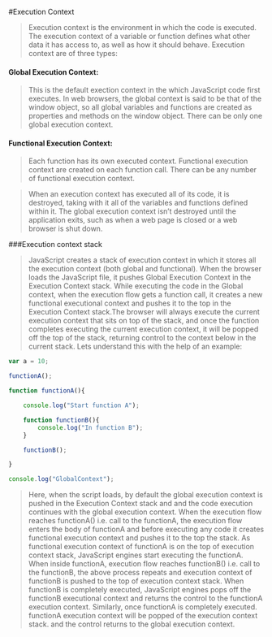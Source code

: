 #Execution Context

>Execution context is the environment in which the code is executed. The execution context of a variable or function defines what 
>other data it has access to, as well as how it should behave. Execution context are of three types:

#### Global Execution Context: 
>This is the default exection context in the which JavaScript code first executes. 
>In web browsers, the global context is said to be that of the window object, so all global variables
>and functions are created as properties and methods on the window object.
>There can be only one global execution context. 

#### Functional Execution Context:
>Each function has its own executed context. Functional execution context are created on each function call. 
>There can be any number of functional execution context.

>When an execution context has executed all of its code, it is destroyed, taking with it all of the variables and functions
>defined within it. The global execution context isn’t destroyed until the application exits, such as when a web
>page is closed or a web browser is shut down.

###Execution context stack
>JavaScript creates a stack of execution context in which it stores all the execution context (both global and functional). 
>When the browser loads the JavaScript file, it pushes Global Execution Context in the Execution Context stack.
>While executing the code in the Global context, when the execution flow gets a function call, it creates a new functional executional 
>context and pushes it to the top in the Execution Context stack.The browser will always execute the current 
>execution context that sits on top of the stack, and once the function completes executing the current execution context, 
>it will be popped off the top of the stack, returning control to the context below in the current stack. 
>Lets understand this with the help of an example:

```javascript
var a = 10;

functionA();

function functionA(){

	console.log("Start function A");

	function functionB(){
		console.log("In function B");
	}

	functionB();

}

console.log("GlobalContext");
```
>Here, when the script loads, by default the global execution context is pushed in the Execution Context stack and
>and the code execution continues with the global execution context. 
>When the execution flow reaches functionA() i.e. call to the functionA, the execution flow enters the body of functionA
>and before executing any code it creates functional execution context and pushes it to the top the stack. 
>As functional execution context of functionA is on the top of execution context stack, JavaScript engines start executing the 
>functionA.
>When inside functionA, execution flow reaches functionB() i.e. call to the functionB, the above process repeats and 
>execution context of functionB is pushed to the top of execution context stack. 
>When functionB is completely executed, JavaScript engines pops off the functionB executional context and returns the 
>control to the functionA execution context.
>Similarly, once functionA is completely executed. functionA execution context will be popped of the execution context stack.
>and the control returns to the global execution context. 













